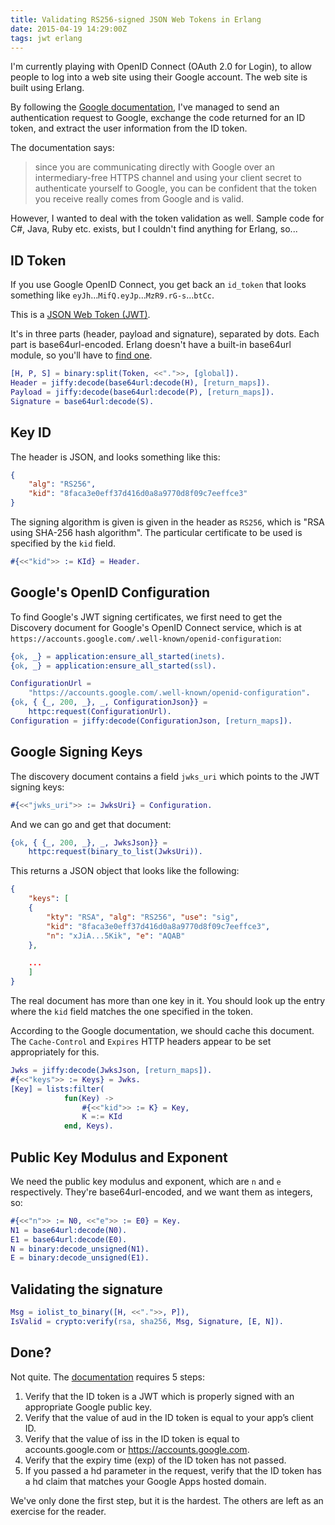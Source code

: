 ```yaml
---
title: Validating RS256-signed JSON Web Tokens in Erlang
date: 2015-04-19 14:29:00Z
tags: jwt erlang
---
```


I'm currently playing with OpenID Connect (OAuth 2.0 for Login), to allow people to log into a web site using their
Google account. The web site is built using Erlang.

By following the [Google documentation](https://developers.google.com/identity/protocols/OpenIDConnect), I've managed to
send an authentication request to Google, exchange the code returned for an ID token, and extract the user information
from the ID token.

The documentation says:

> since you are communicating directly with Google over an intermediary-free HTTPS channel and using your client secret
> to authenticate yourself to Google, you can be confident that the token you receive really comes from Google and is
> valid.

However, I wanted to deal with the token validation as well. Sample code for C#, Java, Ruby etc. exists, but I couldn't
find anything for Erlang, so...

## ID Token

If you use Google OpenID Connect, you get back an `id_token` that looks
something like `eyJh`...`MifQ.eyJp`...`MzR9.rG-s`...`btCc`.

This is a [JSON Web Token (JWT)](http://jwt.io/).

It's in three parts (header, payload and signature), separated by dots. Each part is base64url-encoded. Erlang doesn't
have a built-in base64url module, so you'll have to [find one](https://github.com/dvv/base64url).

```erlang
[H, P, S] = binary:split(Token, <<".">>, [global]).
Header = jiffy:decode(base64url:decode(H), [return_maps]).
Payload = jiffy:decode(base64url:decode(P), [return_maps]).
Signature = base64url:decode(S).
```

## Key ID

The header is JSON, and looks something like this:

```json
{
    "alg": "RS256",
    "kid": "8faca3e0eff37d416d0a8a9770d8f09c7eeffce3"
}
```

The signing algorithm is given is given in the header as `RS256`, which is "RSA using SHA-256 hash algorithm". The
particular certificate to be used is specified by the `kid` field.

```erlang
#{<<"kid">> := KId} = Header.
```

## Google's OpenID Configuration

To find Google's JWT signing certificates, we first need to get the Discovery document for Google's OpenID Connect
service, which is at `https://accounts.google.com/.well-known/openid-configuration`:

```erlang
{ok, _} = application:ensure_all_started(inets).
{ok, _} = application:ensure_all_started(ssl).

ConfigurationUrl =
    "https://accounts.google.com/.well-known/openid-configuration".
{ok, { {_, 200, _}, _, ConfigurationJson}} =
    httpc:request(ConfigurationUrl).
Configuration = jiffy:decode(ConfigurationJson, [return_maps]).
```

## Google Signing Keys

The discovery document contains a field `jwks_uri` which points to the JWT signing keys:

```erlang
#{<<"jwks_uri">> := JwksUri} = Configuration.
```
And we can go and get that document:

```erlang
{ok, { {_, 200, _}, _, JwksJson}} =
    httpc:request(binary_to_list(JwksUri)).
```
This returns a JSON object that looks like the following:

```json
{
    "keys": [
    {
        "kty": "RSA", "alg": "RS256", "use": "sig",
        "kid": "8faca3e0eff37d416d0a8a9770d8f09c7eeffce3",
        "n": "xJiA...5Kik", "e": "AQAB"
    },

    ...
    ]
}
```

The real document has more than one key in it. You should look up the entry where the `kid` field matches the one
specified in the token.

According to the Google documentation, we should cache this document. The `Cache-Control` and `Expires` HTTP headers
appear to be set appropriately for this.

```erlang
Jwks = jiffy:decode(JwksJson, [return_maps]).
#{<<"keys">> := Keys} = Jwks.
[Key] = lists:filter(
            fun(Key) ->
                #{<<"kid">> := K} = Key,
                K =:= KId
            end, Keys).
```

## Public Key Modulus and Exponent

We need the public key modulus and exponent, which are `n` and `e` respectively. They're base64url-encoded, and we want
them as integers, so:

```erlang
#{<<"n">> := N0, <<"e">> := E0} = Key.
N1 = base64url:decode(N0).
E1 = base64url:decode(E0).
N = binary:decode_unsigned(N1).
E = binary:decode_unsigned(E1).
```

## Validating the signature

```erlang
Msg = iolist_to_binary([H, <<".">>, P]),
IsValid = crypto:verify(rsa, sha256, Msg, Signature, [E, N]).
```

## Done?

Not quite. The [documentation](https://developers.google.com/identity/protocols/OpenIDConnect#validatinganidtoken) requires 5 steps:

1. Verify that the ID token is a JWT which is properly signed with an
   appropriate Google public key.
2. Verify that the value of aud in the ID token is equal to your app’s client
   ID.
3. Verify that the value of iss in the ID token is equal to accounts.google.com
   or https://accounts.google.com.
4. Verify that the expiry time (exp) of the ID token has not passed.
5. If you passed a hd parameter in the request, verify that the ID token has a
   hd claim that matches your Google Apps hosted domain.

We've only done the first step, but it is the hardest. The others are left as an
exercise for the reader.
